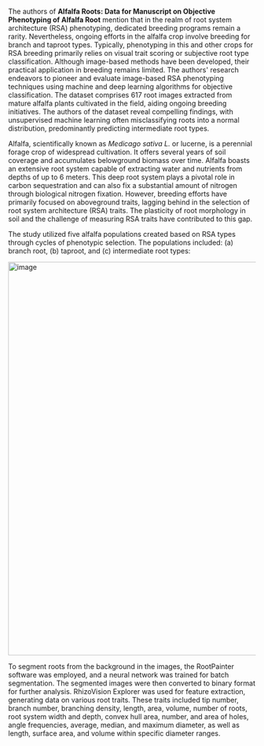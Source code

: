 The authors of **Alfalfa Roots: Data for Manuscript on Objective Phenotyping of Alfalfa Root** mention that in the realm of root system architecture (RSA) phenotyping, dedicated breeding programs remain a rarity. Nevertheless, ongoing efforts in the alfalfa crop involve breeding for branch and taproot types. Typically, phenotyping in this and other crops for RSA breeding primarily relies on visual trait scoring or subjective root type classification. Although image-based methods have been developed, their practical application in breeding remains limited. The authors' research endeavors to pioneer and evaluate image-based RSA phenotyping techniques using machine and deep learning algorithms for objective classification. The dataset comprises 617 root images extracted from mature alfalfa plants cultivated in the field, aiding ongoing breeding initiatives. The authors of the dataset reveal compelling findings, with unsupervised machine learning often misclassifying roots into a normal distribution, predominantly predicting intermediate root types. 

Alfalfa, scientifically known as <i>Medicago sativa L.</i> or lucerne, is a perennial forage crop of widespread cultivation. It offers several years of soil coverage and accumulates belowground biomass over time. Alfalfa boasts an extensive root system capable of extracting water and nutrients from depths of up to 6 meters. This deep root system plays a pivotal role in carbon sequestration and can also fix a substantial amount of nitrogen through biological nitrogen fixation. However, breeding efforts have primarily focused on aboveground traits, lagging behind in the selection of root system architecture (RSA) traits. The plasticity of root morphology in soil and the challenge of measuring RSA traits have contributed to this gap.

The study utilized five alfalfa populations created based on RSA types through cycles of phenotypic selection. The populations included: (a) branch root, (b) taproot, and \(c\) intermediate root types:

<img src="https://github.com/dataset-ninja/gland-segmentation/assets/78355358/bfaa7440-1444-4d0e-b638-b0ec9b8990ea" alt="image" width="800">

To segment roots from the background in the images, the RootPainter software was employed, and a neural network was trained for batch segmentation. The segmented images were then converted to binary format for further analysis. RhizoVision Explorer was used for feature extraction, generating data on various root traits. These traits included tip number, branch number, branching density, length, area, volume, number of roots, root system width and depth, convex hull area, number, and area of holes, angle frequencies, average, median, and maximum diameter, as well as length, surface area, and volume within specific diameter ranges.
